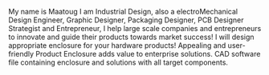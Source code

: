 My name is Maatoug I am Industrial Design, also a electroMechanical Design Engineer, Graphic Designer, Packaging Designer, PCB Designer Strategist and Entrepreneur, I help large scale companies and entrepreneurs to innovate and guide their products towards market success! I will design appropriate enclosure for your hardware products! Appealing and user-friendly Product Enclosure adds value to enterprise solutions. CAD software file containing enclosure and solutions with all target components. 
<!---
Mouhamed-Maatoug/Mouhamed-Maatoug is a ✨ special ✨ repository because its `README.md` (this file) appears on your GitHub profile.
You can click the Preview link to take a look at your changes.
--->
